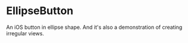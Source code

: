 # EllipseButton
An iOS button in ellipse shape. And it's also a demonstration of creating irregular views.
